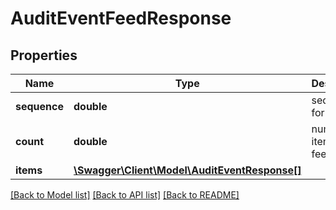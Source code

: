 # AuditEventFeedResponse

## Properties
Name | Type | Description | Notes
------------ | ------------- | ------------- | -------------
**sequence** | **double** | sequence for the feed | 
**count** | **double** | number of items in the feed | 
**items** | [**\Swagger\Client\Model\AuditEventResponse[]**](AuditEventResponse.md) |  | 

[[Back to Model list]](../README.md#documentation-for-models) [[Back to API list]](../README.md#documentation-for-api-endpoints) [[Back to README]](../README.md)


